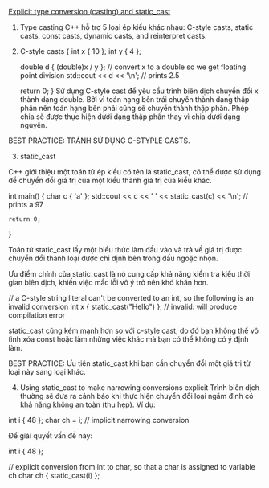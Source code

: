 [Explicit type conversion (casting) and static_cast](https://www.learncpp.com/cpp-tutorial/explicit-type-conversion-casting-and-static-cast/)

1. Type casting
    C++ hỗ trợ 5 loại ép kiểu khác nhau:  C-style casts, static casts, const casts, dynamic casts, and reinterpret casts.

2. C-style casts
{
    int x { 10 };
    int y { 4 };


    double d { (double)x / y }; // convert x to a double so we get floating point division
    std::cout << d << '\n'; // prints 2.5

    return 0;
}
Sử dụng C-style cast để yêu cầu trình biên dịch chuyển đổi x thành dạng double. Bởi vì toán hạng bên trái chuyển thành dạng thập phân nên toán hạng bên phải cũng sẽ chuyển thành thập phân. Phép chia sẽ được thực hiện dưới dạng thập phân thay vì chia dưới dạng nguyên.

BEST PRACTICE:
TRÁNH SỬ DỤNG C-STYPLE CASTS.

3. static_cast

C++ giới thiệu một toán tử ép kiểu có tên là static_cast, có thể được sử dụng để chuyển đổi giá trị của một kiểu thành giá trị của kiểu khác.

int main()
{
    char c { 'a' };
    std::cout << c << ' ' << static_cast<int>(c) << '\n'; // prints a 97

    return 0;
}

Toán tử static_cast lấy một biểu thức làm đầu vào và trả về giá trị được chuyển đổi thành loại được chỉ định bên trong dấu ngoặc nhọn.

Ưu điểm chính của static_cast là nó cung cấp khả năng kiểm tra kiểu thời gian biên dịch, khiến việc mắc lỗi vô ý trở nên khó khăn hơn.

// a C-style string literal can't be converted to an int, so the following is an invalid conversion
int x { static_cast<int>("Hello") }; // invalid: will produce compilation error

static_cast cũng kém mạnh hơn so với c-style cast, do đó bạn không thể vô tình xóa const hoặc làm những việc khác mà bạn có thể không có ý định làm.

BEST PRACTICE:
Ưu tiên static_cast khi bạn cần chuyển đổi một giá trị từ loại này sang loại khác.

4. Using static_cast to make narrowing conversions explicit
Trình biên dịch thường sẽ đưa ra cảnh báo khi thực hiện chuyển đổi loại ngầm định có khả năng không an toàn (thu hẹp). 
Ví dụ:

int i { 48 };
char ch = i; // implicit narrowing conversion

Để giải quyết vấn đề này:

int i { 48 };

// explicit conversion from int to char, so that a char is assigned to variable ch
char ch { static_cast<char>(i) };
